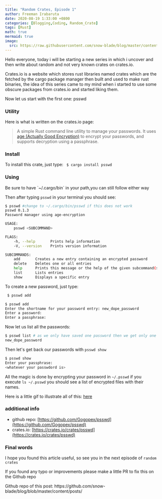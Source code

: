 ```yaml
---
title: "Random Crates, Episode 1"
author: Freeman Irabaruta
date: 2020-08-19 1:33:00 +0800
categories: [Blogging,Coding, Random_Crate]
tags: [Rust]
math: true
mermaid: true
image:
  src: https://raw.githubusercontent.com/snow-blade/blog/master/content/assets/lite.png
---
```


Hello everyone, today i will be starting a new series in which i uncover and then write about random and not very known crates on crates.io.

Crates.io is a website which stores rust libraries named crates which are the fetched by the cargo package manager then built and used to make rust binaries, the idea of this series came to my mind when i started to use some obscure packages from crates.io and started liking them.

Now let us start with the first one: psswd

### Utility

Here is what is written on the crates.io page:

> A simple Rust command line utility to manage your passwords. It uses [age (Actually Good Encryption)](https://github.com/FiloSottile/age) to encrypt your passwords, and supports decryption using a passphrase.

### Install

To install this crate, just type: ` $ cargo install psswd`

### Using

<p class="tip"> Be sure to have `~/.cargo/bin` in your path,you can still follow either way </p>

Then after typing `psswd` in your terminal you should see:

```bash
$ psswd #change to ~/.cargo/bin/psswd if this does not work                                   
psswd 0.1.3
Password manager using age-encryption

USAGE:
    psswd <SUBCOMMAND>

FLAGS:
    -h, --help       Prints help information
    -V, --version    Prints version information

SUBCOMMANDS:
    add       Creates a new entry containing an encrypted password
    delete    Deletes one or all entries
    help      Prints this message or the help of the given subcommand(s)
    list      Lists entries
    show      Displays a specific entry


```

To create a new password, just type:

```sh
 $ psswd add
 ```

```bash
$ psswd add                                                                                  
Enter the shortname for your password entry: new_dope_password
Enter a password: 
Enter a passphrase: 

```

Now let us list all the passwords:

```bash
$ psswd list # as we only have saved one password then we get only one in the list
new_dope_password

```

Then let's get back our passwords with `psswd show` 

```bash
$ psswd show
Enter your passphrase: 
<whatever your passwdord is>

```

All the magic is done by encrypting your password in `~/.psswd`  if you execute `ls ~/.psswd` you should see a list of encrypted files with their names.

Here is a little gif to illustrate all of this: [here](https://camo.githubusercontent.com/58f5c359aa4b4338087f93028dd491334366cc76/68747470733a2f2f692e696d6775722e636f6d2f544867786a56362e676966)

### additional info
- github repo: [https://github.com/Gogopex/psswd](https://github.com/Gogopex/psswd)
- crates.io: [https://crates.io/crates/psswd](https://crates.io/crates/psswd)

### Final words
I hope you found this article useful, so see you in the next episode of `random crates`
<p class="tip">If you found any typo or improvements please make a little PR to fix this on the Github repo</p>
Github repo of this post: https://github.com/snow-blade/blog/blob/master/content/posts/
